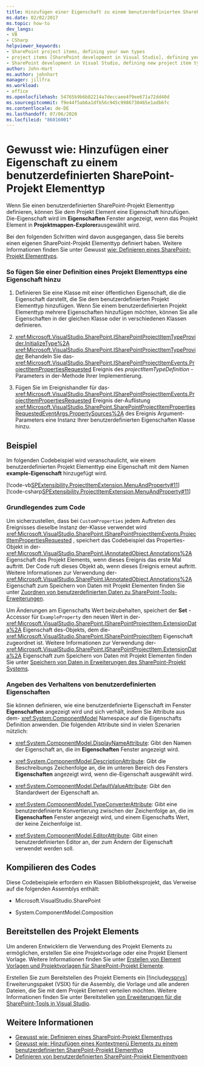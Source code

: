 ```yaml
---
title: Hinzufügen einer Eigenschaft zu einem benutzerdefinierten SharePoint-Projekt Elementtyp
ms.date: 02/02/2017
ms.topic: how-to
dev_langs:
- VB
- CSharp
helpviewer_keywords:
- SharePoint project items, defining your own types
- project items [SharePoint development in Visual Studio], defining your own types
- SharePoint development in Visual Studio, defining new project item types
author: John-Hart
ms.author: johnhart
manager: jillfra
ms.workload:
- office
ms.openlocfilehash: 54765b9b6b82214a7deccaee4f9ee671a72dd40d
ms.sourcegitcommit: f9e44f5ab6a1dfb56c945c9986730465e1adb6fc
ms.contentlocale: de-DE
ms.lasthandoff: 07/06/2020
ms.locfileid: "86016001"
---
```

# <a name="how-to-add-a-property-to-a-custom-sharepoint-project-item-type"></a>Gewusst wie: Hinzufügen einer Eigenschaft zu einem benutzerdefinierten SharePoint-Projekt Elementtyp
  Wenn Sie einen benutzerdefinierten SharePoint-Projekt Elementtyp definieren, können Sie dem Projekt Element eine Eigenschaft hinzufügen. Die-Eigenschaft wird im **Eigenschaften** Fenster angezeigt, wenn das Projekt Element in **Projektmappen-Explorer**ausgewählt wird.

 Bei den folgenden Schritten wird davon ausgegangen, dass Sie bereits einen eigenen SharePoint-Projekt Elementtyp definiert haben. Weitere Informationen finden Sie unter Gewusst [wie: Definieren eines SharePoint-Projekt Elementtyps](../sharepoint/how-to-define-a-sharepoint-project-item-type.md).

### <a name="to-add-a-property-to-a-definition-of-a-project-item-type"></a>So fügen Sie einer Definition eines Projekt Elementtyps eine Eigenschaft hinzu

1. Definieren Sie eine Klasse mit einer öffentlichen Eigenschaft, die die Eigenschaft darstellt, die Sie dem benutzerdefinierten Projekt Elementtyp hinzufügen. Wenn Sie einem benutzerdefinierten Projekt Elementtyp mehrere Eigenschaften hinzufügen möchten, können Sie alle Eigenschaften in der gleichen Klasse oder in verschiedenen Klassen definieren.

2. <xref:Microsoft.VisualStudio.SharePoint.ISharePointProjectItemTypeProvider.InitializeType%2A> <xref:Microsoft.VisualStudio.SharePoint.ISharePointProjectItemTypeProvider> Behandeln Sie das- <xref:Microsoft.VisualStudio.SharePoint.ISharePointProjectItemEvents.ProjectItemPropertiesRequested> Ereignis des *projectItemTypeDefinition* -Parameters in der-Methode Ihrer Implementierung.

3. Fügen Sie im Ereignishandler für das- <xref:Microsoft.VisualStudio.SharePoint.ISharePointProjectItemEvents.ProjectItemPropertiesRequested> Ereignis der-Auflistung <xref:Microsoft.VisualStudio.SharePoint.SharePointProjectItemPropertiesRequestedEventArgs.PropertySources%2A> des Ereignis Argument-Parameters eine Instanz Ihrer benutzerdefinierten Eigenschaften Klasse hinzu.

## <a name="example"></a>Beispiel
 Im folgenden Codebeispiel wird veranschaulicht, wie einem benutzerdefinierten Projekt Elementtyp eine Eigenschaft mit dem Namen **example-Eigenschaft** hinzugefügt wird.

 [!code-vb[SPExtensibility.ProjectItemExtension.MenuAndProperty#11](../sharepoint/codesnippet/VisualBasic/projectitemmenuandproperty/extension/projectitemtypeproperty.vb#11)]
 [!code-csharp[SPExtensibility.ProjectItemExtension.MenuAndProperty#11](../sharepoint/codesnippet/CSharp/projectitemmenuandproperty/extension/projectitemtypeproperty.cs#11)]

### <a name="understand-the-code"></a>Grundlegendes zum Code
 Um sicherzustellen, dass bei `CustomProperties` jedem Auftreten des Ereignisses dieselbe Instanz der-Klasse verwendet wird <xref:Microsoft.VisualStudio.SharePoint.ISharePointProjectItemEvents.ProjectItemPropertiesRequested> , speichert das Codebeispiel das Properties-Objekt in der- <xref:Microsoft.VisualStudio.SharePoint.IAnnotatedObject.Annotations%2A> Eigenschaft des Projekt Elements, wenn dieses Ereignis das erste Mal auftritt. Der Code ruft dieses Objekt ab, wenn dieses Ereignis erneut auftritt. Weitere Informationen zur Verwendung der- <xref:Microsoft.VisualStudio.SharePoint.IAnnotatedObject.Annotations%2A> Eigenschaft zum Speichern von Daten mit Projekt Elementen finden Sie unter [Zuordnen von benutzerdefinierten Daten zu SharePoint-Tools-Erweiterungen](../sharepoint/associating-custom-data-with-sharepoint-tools-extensions.md).

 Um Änderungen am Eigenschafts Wert beizubehalten, speichert der **Set** -Accessor für `ExampleProperty` den neuen Wert in der- <xref:Microsoft.VisualStudio.SharePoint.ISharePointProjectItem.ExtensionData%2A> Eigenschaft des-Objekts, dem die- <xref:Microsoft.VisualStudio.SharePoint.ISharePointProjectItem> Eigenschaft zugeordnet ist. Weitere Informationen zur Verwendung der- <xref:Microsoft.VisualStudio.SharePoint.ISharePointProjectItem.ExtensionData%2A> Eigenschaft zum Speichern von Daten mit Projekt Elementen finden Sie unter [Speichern von Daten in Erweiterungen des SharePoint-Projekt Systems](../sharepoint/saving-data-in-extensions-of-the-sharepoint-project-system.md).

### <a name="specify-the-behavior-of-custom-properties"></a>Angeben des Verhaltens von benutzerdefinierten Eigenschaften
 Sie können definieren, wie eine benutzerdefinierte Eigenschaft im Fenster **Eigenschaften** angezeigt wird und sich verhält, indem Sie Attribute aus dem- <xref:System.ComponentModel> Namespace auf die Eigenschafts Definition anwenden. Die folgenden Attribute sind in vielen Szenarien nützlich:

- <xref:System.ComponentModel.DisplayNameAttribute>: Gibt den Namen der Eigenschaft an, die im **Eigenschaften** Fenster angezeigt wird.

- <xref:System.ComponentModel.DescriptionAttribute>: Gibt die Beschreibungs Zeichenfolge an, die im unteren Bereich des Fensters **Eigenschaften** angezeigt wird, wenn die-Eigenschaft ausgewählt wird.

- <xref:System.ComponentModel.DefaultValueAttribute>: Gibt den Standardwert der Eigenschaft an.

- <xref:System.ComponentModel.TypeConverterAttribute>: Gibt eine benutzerdefinierte Konvertierung zwischen der Zeichenfolge an, die im **Eigenschaften** Fenster angezeigt wird, und einem Eigenschafts Wert, der keine Zeichenfolge ist.

- <xref:System.ComponentModel.EditorAttribute>: Gibt einen benutzerdefinierten Editor an, der zum Ändern der Eigenschaft verwendet werden soll.

## <a name="compile-the-code"></a>Kompilieren des Codes
 Diese Codebeispiele erfordern ein Klassen Bibliotheksprojekt, das Verweise auf die folgenden Assemblys enthält:

- Microsoft.VisualStudio.SharePoint

- System.ComponentModel.Composition

## <a name="deploy-the-project-item"></a>Bereitstellen des Projekt Elements
 Um anderen Entwicklern die Verwendung des Projekt Elements zu ermöglichen, erstellen Sie eine Projektvorlage oder eine Projekt Element Vorlage. Weitere Informationen finden Sie unter [Erstellen von Element Vorlagen und Projektvorlagen für SharePoint-Projekt Elemente](../sharepoint/creating-item-templates-and-project-templates-for-sharepoint-project-items.md).

 Erstellen Sie zum Bereitstellen des Projekt Elements ein [!include[vsprvs](../sharepoint/includes/vsprvs-md.md)] Erweiterungspaket (VSIX) für die Assembly, die Vorlage und alle anderen Dateien, die Sie mit dem Projekt Element verteilen möchten. Weitere Informationen finden Sie unter Bereitstellen [von Erweiterungen für die SharePoint-Tools in Visual Studio](../sharepoint/deploying-extensions-for-the-sharepoint-tools-in-visual-studio.md).

## <a name="see-also"></a>Weitere Informationen
- [Gewusst wie: Definieren eines SharePoint-Projekt Elementtyps](../sharepoint/how-to-define-a-sharepoint-project-item-type.md)
- [Gewusst wie: Hinzufügen eines Kontextmenü Elements zu einem benutzerdefinierten SharePoint-Projekt Elementtyp](../sharepoint/how-to-add-a-shortcut-menu-item-to-a-custom-sharepoint-project-item-type.md)
- [Definieren von benutzerdefinierten SharePoint-Projekt Elementtypen](../sharepoint/defining-custom-sharepoint-project-item-types.md)
